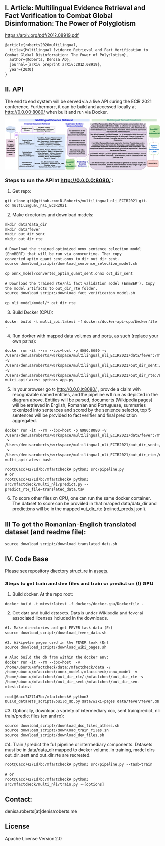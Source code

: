 ## I. Article: Multilingual Evidence Retrieval and Fact Verification to Combat Global Disinformation: The Power of Polyglotism
https://arxiv.org/pdf/2012.08919.pdf
```
@article{roberts2020multilingual,
  title={Multilingual Evidence Retrieval and Fact Verification to Combat Global Disinformation: The Power of Polyglotism},
  author={Roberts, Denisa AO},
  journal={arXiv preprint arXiv:2012.08919},
  year={2020}
}
```

## II. API
The end to end system will be served via a live API during the ECIR 2021 conference. Furthermore, it can be build and accessed locally at http://0.0.0.0:8080/ when built and run via Docker. 

![Multilingual evidence retrieval and fact verification system.](/assets/pacepa_eg.png)


### Steps to run the API at http://0.0.0.0:8080/  :

1. Get repo:
```
git clone git@github.com:D-Roberts/multilingual_nli_ECIR2021.git.
cd multilingual_nli_ECIR2021
```

2.  Make directories and download models:

```
mkdir data/data_dir
mkdir data/fever
mkdir out_dir_sent
mkdir out_dir_rte

# Download the trained optimized onnx sentence selection model (EnmBERT) that will be run via onnxruntime. Then copy converted_optim_quant_sent.onnx to dir out_dir_sent.
source download_scripts/download_sentence_selection_model.sh

cp onnx_model/converted_optim_quant_sent.onnx out_dir_sent

# Download the trained rte/nli fact validation model (EnmBERT). Copy the model artifacts to out_dir_rte folder.
source download_scripts/download_fact_verification_model.sh

cp nli_model/model/* out_dir_rte
```
3. Build Docker (CPU):
```
docker build -t multi_api:latest -f dockers/docker-api-cpu/Dockerfile .
```

4. Run docker with mapped data volumes and ports, as such (replace your own paths):
```
docker run -it --rm --ipc=host -p 8080:8080 -v /Users/denisaroberts/workspace/multilingual_nli_ECIR2021/data/fever:/mfactcheck/data -v /Users/denisaroberts/workspace/multilingual_nli_ECIR2021/out_dir_sent:/mfactcheck/out_dir_sent -v /Users/denisaroberts/workspace/multilingual_nli_ECIR2021/out_dir_rte:/mfactcheck/out_dir_rte multi_api:latest python3 app.py
```
5. In your browser go to http://0.0.0.0:8080/ , provide a claim with recognizable named entities, and the pipeline will run as depicted in the diagram above. Entities will be parsed, documents (Wikipedia pages) will be retrieved in English, Romanian and Portuguese, summaries tokenized into sentences and scored by the sentence selector, top 5 sentences will be provided to fact verifier and final prediction aggregated.

```
docker run -it --rm --ipc=host -p 8080:8080 -v /Users/denisaroberts/workspace/multilingual_nli_ECIR2021/data/fever:/mfactcheck/data -v /Users/denisaroberts/workspace/multilingual_nli_ECIR2021/out_dir_sent:/mfactcheck/out_dir_sent -v /Users/denisaroberts/workspace/multilingual_nli_ECIR2021/out_dir_rte:/mfactcheck/out_dir_rte multi_api:latest bash

root@6acc74271d7b:/mfactcheck# python3 src/pipeline.py
# or 
root@6acc74271d7b:/mfactcheck# python3 src/mfactcheck/multi_nli/predict.py --predict_rte_file=translated_data.tsv
```
6. To score other files on CPU, one can run the same docker container. The dataset to score can be provided in that mapped data/data_dir and predictions will be in the mapped out_dir_rte (refined_preds.jsonl).

## III To get the Romanian-English translated dataset (and readme file):
```
source download_scripts/download_translated_data.sh
```

## IV. Code Base
Please see repository directory structure in [assets](https://github.com/D-Roberts/multilingual_nli_ECIR2021/blob/main/assets/dir_struct.txt).


### Steps to get train and dev files and train or predict on (1) GPU 

1. Build docker. At the repo root:
```
docker build -t mtest:latest -f dockers/docker-gpu/Dockerfile .
```
2. Get data and build datasets. Data is under Wikipedia and fever.ai associated licenses included in the downloads.
```
#1. Make directories and get FEVER task data (En)
source download_scripts/download_fever_data.sh

#2. Wikipedia pages used in the FEVER task (En)
source download_scripts/download_wiki_pages.sh

# Also build the db from within the docker env:
docker run -it --rm --ipc=host  -v /home/ubuntu/mfactcheck/data:/mfactcheck/data -v /home/ubuntu/mfactcheck/onnx_model:/mfactcheck/onnx_model -v /home/ubuntu/mfactcheck/out_dir_rte/:/mfactcheck/out_dir_rte -v /home/ubuntu/mfactcheck/out_dir_sent:/mfactcheck/out_dir_sent  mtest:latest

root@6acc74271d7b:/mfactcheck# python3 build_datasets_scripts/build_db.py data/wiki-pages data/fever/fever.db
```

#3. Optionally, download a variety of intermediary doc, sent train/predict, nli train/predict files (en and ro):
```
source download_scripts/download_doc_files_athens.sh
source download_scripts/download_train_files.sh
source download_scripts/download_dev_files.sh
```
#4. Train / predict the full pipeline or intermediary components. Datasets must be in data/data_dir mapped to docker volume. In training, model dirs out_dir_sent and out_dir_rte are recreated.
```
root@6acc74271d7b:/mfactcheck# python3 src/pipeline.py --task=train

# or
root@6acc74271d7b:/mfactcheck# python3 src/mfactcheck/multi_nli/train.py --[options]
```

## Contact:
denisa.roberts[at]denisaroberts.me

## License
Apache License Version 2.0
